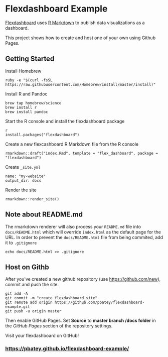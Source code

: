 Flexdashboard Example
=====================
[Flexdashboard][1] uses [R Markdown][2] to publish data visualizations as a dashboard.

This project shows how to create and host one of your own using Github Pages.

Getting Started
---------------
Install Homebrew

    ruby -e "$(curl -fsSL https://raw.githubusercontent.com/Homebrew/install/master/install)"

Install R and Pandoc

    brew tap homebrew/science
    brew install r
    brew install pandoc

Start the R console and install the flexdashboard package

    r
    install.packages("flexdashboard")

Create a new flexcashboard R Markdown file from the R console

    rmarkdown::draft("index.Rmd", template = "flex_dashboard", package = "flexdashboard")

Create `_site.yml`

    name: "my-website"
    output_dir: docs

Render the site

    rmarkdown::render_site()

Note about README.md
--------------------
The rmarkdown renderer will also process your `README.md` file into `docs/README.html` which will
override `index.html` as the default page for the URL. In order to prevent the `docs/README.html`
file from being commited, add it to `.gitignore`

    echo docs/README.html >> .gitignore

Host on Githb
-------------
After you've created a new github repository (use <https://github.com/new>), commit
and push the site.

    git add -A
    git commit -m "create flexdashboard site"
    git remote add origin https://github.com/pbatey/flexdashboard-example.git
    git push -u origin master

Then enable GitHub Pages. Set **Source** to **master branch /docs folder** in the
*GitHub Pages* section of the repository settings.

Visit your flexdashboard on GitHub!

### <https://pbatey.github.io/flexdashboard-example/>

[1]: http://rmarkdown.rstudio.com/flexdashboard/
[2]: http://rmarkdown.rstudio.com/
